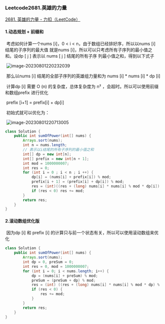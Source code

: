 ### Leetcode2681.英雄的力量

[2681. 英雄的力量 - 力扣（LeetCode）](https://leetcode.cn/problems/power-of-heroes/)

#### 1.动态规划 + 前缀和

​	考虑如何计算一个nums [i]，0 < i < n，由于数组已经排好序，所以以nums [i] 结尾的子序列的最大值	就是nums [i]，所以可以只考虑所有子序列的最小值之和。设dp [ j ] 表示以 nums [ j ] 结尾的所有子序	列最小值之和，得到以下式子

​                                                     	![image-20230801220232039](C:\Users\23694\AppData\Roaming\Typora\typora-user-images\image-20230801220232039.png)

​	那么以nums [i] 结尾的全部子序列的英雄组力量和为 nums [i] * nums [i] * dp [i]

​	计算dp [i] 需要 O (n) 的复杂度，总体复杂度为 n² ，会超时。所以可以使用前缀和数组prefix 进行优化

​																	prefix [i+1] = prefix[i] + dp[i]

​	初始式就可以优化为：

​															 ![image-20230801220713005](C:\Users\23694\AppData\Roaming\Typora\typora-user-images\image-20230801220713005.png)	

```java
class Solution {
    public int sumOfPower(int[] nums) {
        Arrays.sort(nums);
        int n = nums.length;
        // 表示以i结尾的所有子序列的最小值之和
        int[] dp = new int[n];
        int[] prefix = new int[n + 1];
        int mod = 1000000007;
        int res = 0;
        for (int i = 0 ; i < n ; i ++) {
            dp[i] = (nums[i] + prefix[i]) % mod;
            prefix[i + 1] = (prefix[i] + dp[i]) % mod;
            res = (int)((res + (long) nums[i] * nums[i] % mod * dp[i]) % mod);
            if (res < 0) res += mod;
        }
        return res;
    }
}
```

#### 2.滚动数组优化版

​	因为dp [i] 和 prefix [i] 的计算只与前一个状态有关，所以可以使用滚动数组来优化

```java
class Solution {
    public int sumOfPower(int[] nums) {
        Arrays.sort(nums);
        int dp = 0, preSum = 0;
        int res = 0, mod = 1000000007;
        for (int i = 0; i < nums.length; i++) {
            dp = (nums[i] + preSum) % mod;
            preSum = (preSum + dp) % mod;
            res = (int) ((res + (long) nums[i] * nums[i] % mod * dp) % mod);
            if (res < 0) {
                res += mod;
            }
        }
        return res;
    }
}
```

